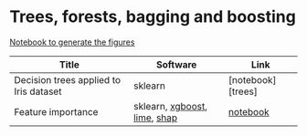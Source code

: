 # Trees, forests, bagging and boosting

[Notebook to generate the figures](https://github.com/probml/pyprobml/blob/master/notebooks/figures/chapter18_figures.ipynb)

[dtree]: https://colab.research.google.com/github/probml/pyprobml/blob/master/book1/trees/iris_dtree.ipynb
[importance]: https://colab.research.google.com/github/probml/pyprobml/blob/master/book1/trees/feature_importance_trees_tutorial.ipynb

|Title|Software|Link|
|-----------|----|----|
|Decision trees applied to Iris dataset| sklearn| [notebook][trees]
|Feature importance| sklearn, [xgboost](https://xgboost.readthedocs.io/en/latest/python/python_intro.html), [lime](https://github.com/marcotcr/lime), [shap](https://shap.readthedocs.io/en/latest/) | [notebook][importance]


